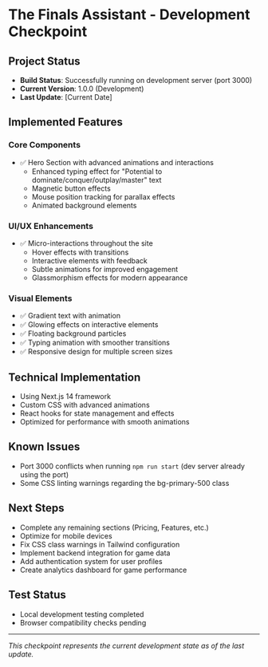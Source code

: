 # The Finals Assistant - Development Checkpoint

## Project Status
- **Build Status**: Successfully running on development server (port 3000)
- **Current Version**: 1.0.0 (Development)
- **Last Update**: [Current Date]

## Implemented Features

### Core Components
- ✅ Hero Section with advanced animations and interactions
  - Enhanced typing effect for "Potential to dominate/conquer/outplay/master" text
  - Magnetic button effects
  - Mouse position tracking for parallax effects
  - Animated background elements

### UI/UX Enhancements
- ✅ Micro-interactions throughout the site
  - Hover effects with transitions
  - Interactive elements with feedback
  - Subtle animations for improved engagement
  - Glassmorphism effects for modern appearance

### Visual Elements
- ✅ Gradient text with animation
- ✅ Glowing effects on interactive elements
- ✅ Floating background particles
- ✅ Typing animation with smoother transitions
- ✅ Responsive design for multiple screen sizes

## Technical Implementation
- Using Next.js 14 framework
- Custom CSS with advanced animations
- React hooks for state management and effects
- Optimized for performance with smooth animations

## Known Issues
- Port 3000 conflicts when running `npm run start` (dev server already using the port)
- Some CSS linting warnings regarding the bg-primary-500 class

## Next Steps
- Complete any remaining sections (Pricing, Features, etc.)
- Optimize for mobile devices
- Fix CSS class warnings in Tailwind configuration
- Implement backend integration for game data
- Add authentication system for user profiles
- Create analytics dashboard for game performance

## Test Status
- Local development testing completed
- Browser compatibility checks pending

---

*This checkpoint represents the current development state as of the last update.* 
